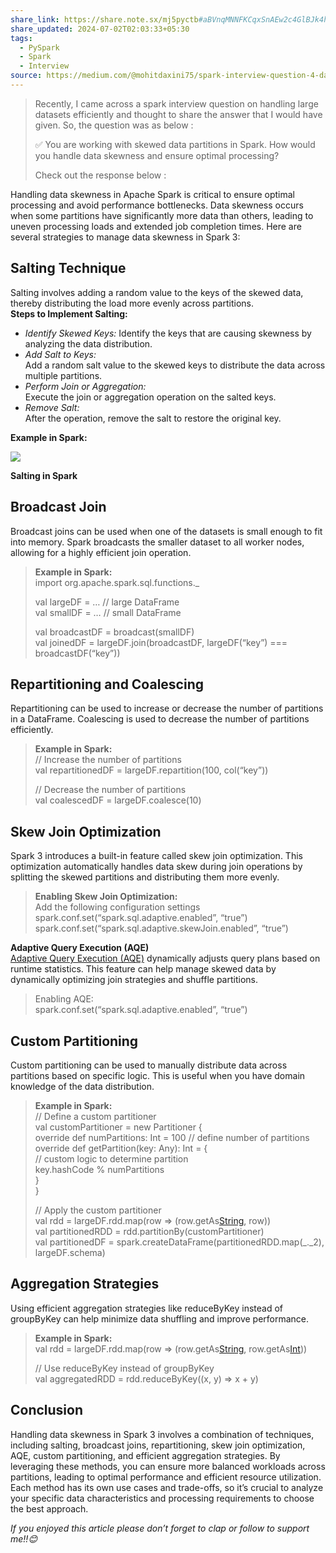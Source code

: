 ```yaml
---
share_link: https://share.note.sx/mj5pyctb#aBVnqMNNFKCqxSnAEw2c4GlBJk4hzhGBFgJAm/PY0lM
share_updated: 2024-07-02T02:03:33+05:30
tags:
  - PySpark
  - Spark
  - Interview
source: https://medium.com/@mohitdaxini75/spark-interview-question-4-dabc1dac5f4c
---
```

> Recently, I came across a spark interview question on handling large datasets efficiently and thought to share the answer that I would have given. So, the question was as below :
> 
> ✅ You are working with skewed data partitions in Spark. How would you handle data skewness and ensure optimal processing?
> 
> Check out the response below :

Handling data skewness in Apache Spark is critical to ensure optimal processing and avoid performance bottlenecks. Data skewness occurs when some partitions have significantly more data than others, leading to uneven processing loads and extended job completion times. Here are several strategies to manage data skewness in Spark 3:

## Salting Technique

Salting involves adding a random value to the keys of the skewed data, thereby distributing the load more evenly across partitions.  
**Steps to Implement Salting:**

- _Identify Skewed Keys:_ Identify the keys that are causing skewness by analyzing the data distribution.
- _Add Salt to Keys:_  
    Add a random salt value to the skewed keys to distribute the data across multiple partitions.
- _Perform Join or Aggregation:_  
    Execute the join or aggregation operation on the salted keys.
- _Remove Salt:_  
    After the operation, remove the salt to restore the original key.

**Example in Spark:**

![](https://miro.medium.com/v2/resize:fit:1400/1*6xQeKs9KB_qJ5nCGXmOdLg.png)

**Salting in Spark**

## Broadcast Join

Broadcast joins can be used when one of the datasets is small enough to fit into memory. Spark broadcasts the smaller dataset to all worker nodes, allowing for a highly efficient join operation.

> **Example in Spark:**  
> import org.apache.spark.sql.functions._
> 
> val largeDF = … // large DataFrame  
> val smallDF = … // small DataFrame
> 
> val broadcastDF = broadcast(smallDF)  
> val joinedDF = largeDF.join(broadcastDF, largeDF(“key”) === broadcastDF(“key”))

## Repartitioning and Coalescing

Repartitioning can be used to increase or decrease the number of partitions in a DataFrame. Coalescing is used to decrease the number of partitions efficiently.

> **Example in Spark:**  
> // Increase the number of partitions  
> val repartitionedDF = largeDF.repartition(100, col(“key”))
> 
> // Decrease the number of partitions  
> val coalescedDF = largeDF.coalesce(10)

## Skew Join Optimization

Spark 3 introduces a built-in feature called skew join optimization. This optimization automatically handles data skew during join operations by splitting the skewed partitions and distributing them more evenly.

> **Enabling Skew Join Optimization:**  
> Add the following configuration settings  
> spark.conf.set(“spark.sql.adaptive.enabled”, “true”)  
> spark.conf.set(“spark.sql.adaptive.skewJoin.enabled”, “true”)

**Adaptive Query Execution (AQE)**  
[Adaptive Query Execution (AQE)](https://medium.com/towardsdev/spark-3-adaptive-query-execution-aqe-3b08f8ccfa94) dynamically adjusts query plans based on runtime statistics. This feature can help manage skewed data by dynamically optimizing join strategies and shuffle partitions.

> Enabling AQE:  
> spark.conf.set(“spark.sql.adaptive.enabled”, “true”)

## Custom Partitioning

Custom partitioning can be used to manually distribute data across partitions based on specific logic. This is useful when you have domain knowledge of the data distribution.

> **Example in Spark:**  
> // Define a custom partitioner  
> val customPartitioner = new Partitioner {  
> override def numPartitions: Int = 100 // define number of partitions  
> override def getPartition(key: Any): Int = {  
> // custom logic to determine partition  
> key.hashCode % numPartitions  
> }  
> }
> 
> // Apply the custom partitioner  
> val rdd = largeDF.rdd.map(row => (row.getAs[String](“key”), row))  
> val partitionedRDD = rdd.partitionBy(customPartitioner)  
> val partitionedDF = spark.createDataFrame(partitionedRDD.map(_._2), largeDF.schema)

## Aggregation Strategies

Using efficient aggregation strategies like reduceByKey instead of groupByKey can help minimize data shuffling and improve performance.

> **Example in Spark:**  
> val rdd = largeDF.rdd.map(row => (row.getAs[String](“key”), row.getAs[Int](“value”)))
> 
> // Use reduceByKey instead of groupByKey  
> val aggregatedRDD = rdd.reduceByKey((x, y) => x + y)

## Conclusion

Handling data skewness in Spark 3 involves a combination of techniques, including salting, broadcast joins, repartitioning, skew join optimization, AQE, custom partitioning, and efficient aggregation strategies. By leveraging these methods, you can ensure more balanced workloads across partitions, leading to optimal performance and efficient resource utilization. Each method has its own use cases and trade-offs, so it’s crucial to analyze your specific data characteristics and processing requirements to choose the best approach.

_If you enjoyed this article please don’t forget to clap or follow to support me!!😊_
